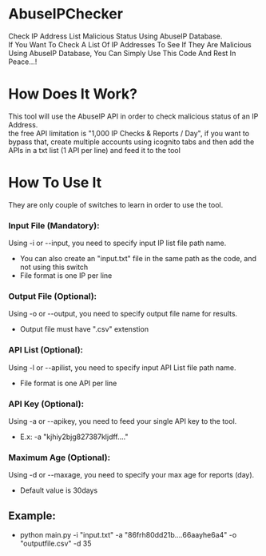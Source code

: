 # AbuseIPChecker
Check IP Address List Malicious Status Using AbuseIP Database.<br/>
If You Want To Check A List Of IP Addresses To See If They Are Malicious Using AbuseIP Database, You Can Simply Use This Code And Rest In Peace...!

# How Does It Work?
This tool will use the AbuseIP API in order to check malicious status of an IP Address.<br/>
the free API limitation is "1,000 IP Checks & Reports / Day", if you want to bypass that, create multiple accounts using icognito tabs
and then add the APIs in a txt list (1 API per line) and feed it to the tool

# How To Use It
They are only couple of switches to learn in order to use the tool.<br/>

### Input File (Mandatory):
Using -i or --input, you need to specify input IP list file path name.<br/>
* You can also create an "input.txt" file in the same path as the code, and not using this switch 
* File format is one IP per line

### Output File (Optional):
Using -o or --output, you need to specify output file name for results.<br/>
* Output file must have ".csv" extenstion

### API List (Optional):
Using -l or --apilist, you need to specify input API List file path name.<br/>
* File format is one API per line

### API Key (Optional):
Using -a or --apikey, you need to feed your single API key to the tool.<br/>
* E.x: -a "kjhiy2bjg827387kljdff...."

### Maximum Age (Optional):
Using -d or --maxage, you need to specify your max age for reports (day).<br/>
* Default value is 30days

## Example:
* python main.py -i "input.txt" -a "86frh80dd21b....66aayhe6a4" -o "outputfile.csv" -d 35
